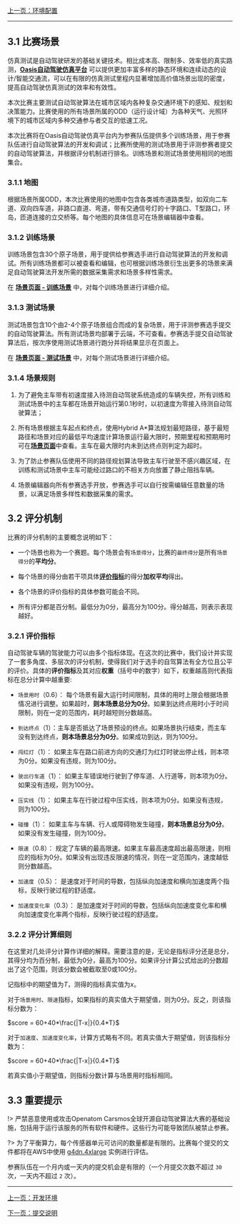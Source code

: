 [上一页：环境配置](install.md)

***

## 3.1 比赛场景

仿真测试是自动驾驶研发的基础关键技术。相比成本高、限制多、效率低的真实路测，[**Oasis自动驾驶仿真平台**](https://guardstrike.com/tech.html) 可以提供更加丰富多样的静态环境和连续动态的设计/智能交通流，可以在有限的仿真测试里程内显著增加高价值场景出现的密度，提高自动驾驶仿真测试的效率和有效性。

本次比赛主要测试自动驾驶算法在城市区域内各种复杂交通环境下的感知、规划和决策能力。比赛使用的所有场景所属的ODD（运行设计域）为各种天气、光照环境下的城市区域内多种交通参与者交互的低速工况。

本次比赛将在Oasis自动驾驶仿真平台内为参赛队伍提供多个训练场景，用于参赛队伍进行自动驾驶算法的开发和调试；比赛所使用的测试场景用于评测参赛者提交的自动驾驶算法，并根据评分机制进行排名。训练场景和测试场景使用相同的地图集合。

### 3.1.1 地图

根据场景所属ODD，本次比赛使用的地图中包含各类城市道路类型，如双向二车道、双向四车道，非路口直道、弯道，带有交通信号灯的十字路口、T型路口，环岛，匝道连接的立交桥等。每个地图的具体信息可在场景编辑器中查看。

### 3.1.2 训练场景

训练场景包含30个原子场景，用于提供给参赛选手进行自动驾驶算法的开发和调试。所有训练场景都可以被查看和编辑，也可根据训练场景衍生出更多的场景来满足自动驾驶算法开发所需的数据采集需求和场景多样性需求。

在 [**场景页面 - 训练场景**](scenarios.md#61-训练场景) 中，对每个训练场景进行详细介绍。

### 3.1.3 测试场景

测试场景包含10个由2-4个原子场景组合而成的复杂场景，用于评测参赛选手提交的自动驾驶算法。所有测试场景均部署于云端，不可查看。参赛选手提交自动驾驶算法后，按次序使用测试场景进行跑分并将结果显示在页面上。

在 [**场景页面 - 测试场景**](scenarios.md#62-测试场景) 中，对每个测试场景进行详细介绍。

### 3.1.4 场景规则

1. 为了避免主车带有初速度接入待测自动驾驶系统造成的车辆失控，所有训练和测试场景中的主车都在场景开始运行第0.1秒时，以初速度为零接入待测自动驾驶算法；

2. 所有场景根据主车起点和终点，使用Hybrid A*算法规划最短路径，基于最短路径和场景对应的最低平均速度计算场景运行最大限时，预期里程和预期用时可在[**场景页面**](scenarios.md)中查看。主车在最大限时内未到达终点则判定为超时。

3. 为了防止参赛队伍使用不同的路径规划算法导致主车行驶至不感兴趣区域，在训练和测试场景中主车可能经过路口的不相关方向放置了静止阻挡车辆。

4. 场景编辑器向所有参赛选手开放，参赛选手可以自行按需编辑任意数量的场景，以满足场景多样性和数据采集的需求。

## 3.2 评分机制

比赛的评分机制的主要概念说明如下：

- 一个场景也称为一个赛题。每个场景会有`场景得分`，比赛的`最终得分`是所有`场景得分`的**平均分**。

- 每个场景的得分由若干项具体[**评价指标**](rules.md#311-%E8%AF%84%E4%BB%B7%E6%8C%87%E6%A0%87)的得分**加权平均**得出。

- 各个场景的评价指标的具体参数可能会不同。

- 所有评分都是百分制。最低分为0分，最高分为100分。得分越高，则表示表现越好。

### 3.2.1 评价指标

自动驾驶车辆的驾驶能力可以由多个指标体现。在这次的比赛中，我们设计并实现了一套多角度、多层次的评分机制，使得我们对于选手的自驾算法有全方位且公平的评价。具体的**评价指标**及其对应**权重**（括号中的数字）如下，权重越高则代表指标在总分计算中越重要:

- `场景用时`（0.6）： 每个场景有最大运行时间限制，具体的用时上限会根据场景情况进行调整。如果超时，**则本场景总分为0分**。如果到达终点用时小于时间限制，则在一定的范围内，耗时越短则分数越高。

- `到达终点`（1）：主车是否抵达了场景预设的终点。如果场景执行结束，而主车没有到达终点，**则本场景总分为0分**。如果成功到达，则为100分。

- `闯红灯`（1）： 如果主车在路口前进方向的交通灯为红灯时驶出停止线，则本项为0分。如果没有违规，则为100分。

- `驶出行车道`（1）： 如果主车错误地行驶到了停车道、人行道等，则本项为0分。如果没有违规，则为100分。

- `压实线`（1）： 如果主车在行驶过程中压实线，则本项为0分。如果没有违规，则为100分。

- `碰撞`（1）： 如果主车与车辆、行人或障碍物发生碰撞，**则本场景总分为0分**。如果没有发生碰撞，则为100分。

- `限速`（0.8）： 规定了车辆的最高限速。如果主车最高速度超出最高限速，则相应的指标为0分。如果没有出现违反限速的情况，则在一定范围内，速度越低则分数越高。

- `加速度`（0.5）： 是速度对于时间的导数，包括纵向加速度和横向加速度两个指标，反映行驶过程的舒适度。

- `加速度变化率`（0.3）： 是加速度对于时间的导数，包括纵向加速度变化率和横向加速度变化率两个指标，反映行驶过程的舒适度。

### 3.2.2 评分计算细则

在这里对几处评分计算作详细的解释。需要注意的是，无论是指标评分还是总分，其得分均为百分制，最低为0分，最高为100分。如果评分计算公式给出的分数超出了这个范围，则该分数会被截取至0或100分。

记指标中的期望值为*T*，测得的指标真实值为*x*。

对于`场景用时`、`限速`指标，如果指标的真实值大于期望值，则为0分。反之，则该指标分数为：

$score = 60+40*\frac{|T-x|}{0.4*T}$

对于`加速度`、`加速度变化率`，计算方式略有不同。若真实值大于期望值，则该指标分数为：

$score = 60+40*\frac{|T-x|}{0.4*T}$

若真实值小于期望值，则指标分数计算与场景用时指标相同。

## 3.3 重要提示

!> 严禁恶意使用或攻击Openatom Carsmos全球开源自动驾驶算法大赛的基础设施，包括用于运行该服务的所有软件和硬件。这些行为可能导致团队被禁止参赛。

?> 为了平衡算力，每个传感器单元可访问的数量都是有限的。比赛每个提交的文件都将在AWS中使用 [g4dn.4xlarge](https://aws.amazon.com/cn/ec2/instance-types/g4/?nc1=h_ls) 实例进行评估。

参赛队伍在一个月内或一天内的提交机会是有限的（一个月提交次数不超过 `30` 次，一天内不超过 `2` 次）。

***

[上一页：开发环境](install.md)

[下一页：提交说明](submit.md)